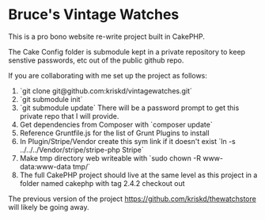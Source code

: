 Bruce's Vintage Watches
=======================

This is a pro bono website re-write project built in CakePHP.

The Cake Config folder is submodule kept in a private repository to keep
senstive passwords, etc out of the public github repo.

If you are collaborating with me set up the project as follows:

<ol>
<li>`git clone git@github.com:kriskd/vintagewatches.git`</li>
<li>`git submodule init`</li>
<li>`git submodule update` There will be a password prompt to get this private repo that I will provide.</li>
<li>Get dependencies from Composer with `composer update`</li>
<li>Reference Gruntfile.js for the list of Grunt Plugins to install</li>
<li>In Plugin/Stripe/Vendor create this sym link if it doesn't exist
`ln -s ../../../Vendor/stripe/stripe-php Stripe`</li>
<li>Make tmp directory web writeable with `sudo chown -R www-data:www-data tmp/`</li>
<li>The full CakePHP project should live at the same level as this project in a folder named cakephp
with tag 2.4.2 checkout out</li>
</ol>

The previous version of the project https://github.com/kriskd/thewatchstore
will likely be going away.